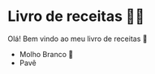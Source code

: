 # Livro de receitas :woman_cook:

Olá! Bem vindo ao meu livro de receitas :wave:

- Molho Branco :spoon: 
- Pavê
